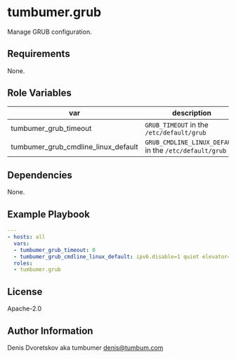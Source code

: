 # tumbumer.grub

Manage GRUB configuration.

## Requirements

None.

## Role Variables

var | description
---|---
tumbumer_grub_timeout | `GRUB_TIMEOUT` in the `/etc/default/grub`
tumbumer_grub_cmdline_linux_default | `GRUB_CMDLINE_LINUX_DEFAULT` in the `/etc/default/grub`

## Dependencies

None.

## Example Playbook

```yaml
---
- hosts: all
  vars:
  - tumbumer_grub_timeout: 0
  - tumbumer_grub_cmdline_linux_default: ipv6.disable=1 quiet elevator=noop nohz=off fsck.repair=yes
  roles:
  - tumbumer.grub
```

## License

Apache-2.0

## Author Information

Denis Dvoretskov aka tumbumer <denis@tumbum.com>
